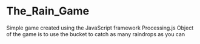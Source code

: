 # The_Rain_Game
Simple game created using the JavaScript framework Processing.js
Object of the game is to use the bucket to catch as many raindrops as you can
